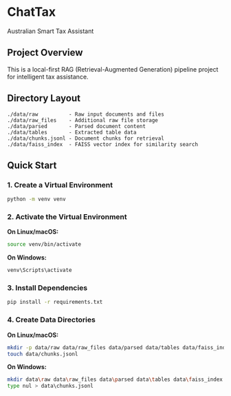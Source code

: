 # ChatTax
Australian Smart Tax Assistant

## Project Overview
This is a local-first RAG (Retrieval-Augmented Generation) pipeline project for intelligent tax assistance.

## Directory Layout
```
./data/raw          - Raw input documents and files
./data/raw_files    - Additional raw file storage
./data/parsed       - Parsed document content
./data/tables       - Extracted table data
./data/chunks.jsonl - Document chunks for retrieval
./data/faiss_index  - FAISS vector index for similarity search
```

## Quick Start

### 1. Create a Virtual Environment
```bash
python -m venv venv
```

### 2. Activate the Virtual Environment
**On Linux/macOS:**
```bash
source venv/bin/activate
```

**On Windows:**
```bash
venv\Scripts\activate
```

### 3. Install Dependencies
```bash
pip install -r requirements.txt
```

### 4. Create Data Directories
**On Linux/macOS:**
```bash
mkdir -p data/raw data/raw_files data/parsed data/tables data/faiss_index
touch data/chunks.jsonl
```

**On Windows:**
```bash
mkdir data\raw data\raw_files data\parsed data\tables data\faiss_index 2>nul
type nul > data\chunks.jsonl
```
